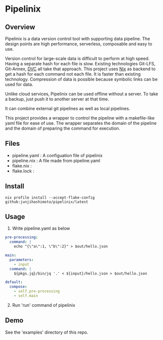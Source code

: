 # Pipelinix

## Overview

Pipelinix is a data version control tool with supporting data pipeline.
The design points are high performance, serverless, composable and easy to use.

Version control for large-scale data is difficult to perform at high speed.
Having a separate hash for each file is slow. 
Existing technologies Git-LFS, Git-Annex, [DVC](https://dvc.org/) all take that approach.
This project uses [Nix](https://nixos.org/) as backend to get a hash for each command not each file.
It is faster than existing technology. 
Compression of data is possible because symbolic links can be used for data.

Unlike cloud services, Pipelinix can be used offline without a server.
To take a backup, just push it to another server at that time.

It can combine external git pipelines as well as local pipelines.

This project provides a wrapper to control the pipeline with a makefile-like yaml file for ease of use.
The wrapper separates the domain of the pipeline and the domain of preparing the command for execution.

## Files

* pipeline.yaml : A configuation file of pipelinix 
* pipeline.nix : A file made from pipeline.yaml
* flake.nix : 
* flake.lock : 

## Install

```shell
nix profile install --accept-flake-config github:junjihashimoto/pipelinix/latest 
```

## Usage

1. Write pipeline.yaml as below

```yaml
pre-processing:
  command: |
    echo "{\"a\":1, \"b\":2}" > $out/hello.json

main:
  parameters:
    - input
  command: |
    ${pkgs.jq}/bin/jq '.' < ${input}/hello.json > $out/hello.json

default:
  compose:
    - self.pre-processing
    - self.main
```

2. Run 'run' command of pipelinix


## Demo

See the 'examples' directory of this repo.
